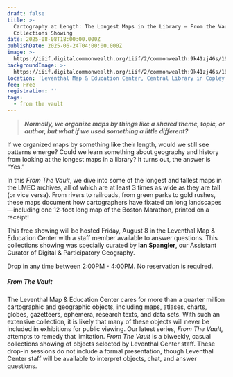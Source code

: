 ```yaml
---
draft: false
title: >-
  Cartography at Length: The Longest Maps in the Library — From the Vault
  Collections Showing
date: 2025-08-08T18:00:00.000Z
publishDate: 2025-06-24T04:00:00.000Z
image: >-
  https://iiif.digitalcommonwealth.org/iiif/2/commonwealth:9k41zj46s/167,215,7504,1558/1600,/0/default.jpg
backgroundImage: >-
  https://iiif.digitalcommonwealth.org/iiif/2/commonwealth:9k41zj46s/167,215,7504,1558/1600,/0/default.jpg
location: 'Leventhal Map & Education Center, Central Library in Copley Square'
fee: Free
registration: ''
tags:
  - from the vault
---
```


> ***Normally, we organize maps by things like a shared theme, topic, or author, but what if we used something a little different?***

If we organized maps by something like their length, would we still see patterns emerge? Could we learn something about geography and history from looking at the longest maps in a library? It turns out, the answer is “Yes.”

In this *From The Vault*, we dive into some of the longest and tallest maps in the LMEC archives, all of which are at least 3 times as wide as they are tall (or vice versa). From rivers to railroads, from green parks to gold rushes, these maps document how cartographers have fixated on long landscapes—including one 12-foot long map of the Boston Marathon, printed on a receipt!

This free showing will be hosted Friday, August 8 in the Leventhal Map & Education Center with a staff member available to answer questions. This collections showing was specially curated by **Ian Spangler**, our Assistant Curator of Digital & Participatory Geography.

Drop in any time between 2:00PM - 4:00PM. No reservation is required.

##### ***From The Vault***

The Leventhal Map & Education Center cares for more than a quarter million cartographic and geographic objects, including maps, atlases, charts, globes, gazetteers, ephemera, research texts, and data sets. With such an extensive collection, it is likely that many of these objects will never be included in exhibitions for public viewing. Our latest series, *From The Vault*, attempts to remedy that limitation. *From The Vault* is a biweekly, casual collections showing of objects selected by Leventhal Center staff. These drop-in sessions do not include a formal presentation, though Leventhal Center staff will be available to interpret objects, chat, and answer questions.
